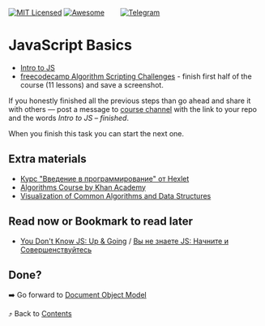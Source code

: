 [![MIT Licensed][icon-mit]][license]
[![Awesome][icon-awesome]][awesome]
&nbsp;&nbsp;&nbsp;&nbsp;&nbsp;&nbsp;
[![Telegram][icon-chat]][chat]

# JavaScript Basics

- [Intro to JS](https://www.udacity.com/course/intro-to-javascript--ud803)
- [freecodecamp Algorithm Scripting Challenges](https://learn.freecodecamp.org/javascript-algorithms-and-data-structures/intermediate-algorithm-scripting) - finish first half of the course (11 lessons) and save a screenshot.

If you honestly finished all the previous steps than go ahead and share it with
others — post a message to [course channel][chat] with the link to your repo
and the words _Intro to JS – finished_.

When you finish this task you can start the next one.

## Extra materials

- [Курс "Введение в программирование" от Hexlet](https://ru.hexlet.io/courses/introduction_to_programming)
- [Algorithms Course by Khan Academy](https://www.khanacademy.org/computing/computer-science/algorithms)
- [Visualization of Common Algorithms and Data Structures](https://www.cs.usfca.edu/~galles/visualization/Algorithms.html)

## Read now or Bookmark to read later

- [You Don't Know JS: Up & Going](https://github.com/getify/You-Dont-Know-JS/tree/master/up%20%26%20going) / 
  [Вы не знаете JS: Начните и Совершенствуйтесь](https://github.com/azat-io/you-dont-know-js-ru/tree/master/up%20%26%20going)

## Done?

➡️ Go forward to [Document Object Model](js-dom.md)

⤴️ Back to [Contents](../contents.md)


[icon-chat]: https://img.shields.io/badge/chat-on%20telegram-blue.svg
[icon-mit]: https://img.shields.io/badge/license-MIT-blue.svg
[icon-awesome]: https://cdn.rawgit.com/sindresorhus/awesome/d7305f38d29fed78fa85652e3a63e154dd8e8829/media/badge.svg

[license]: https://github.com/Kottans/web/blob/master/LICENSE.md
[awesome]: https://github.com/sindresorhus/awesome#front-end-development
[chat]: https://t.me/joinchat/CX8EF1JmLm9IM6J6oy2U7Q
